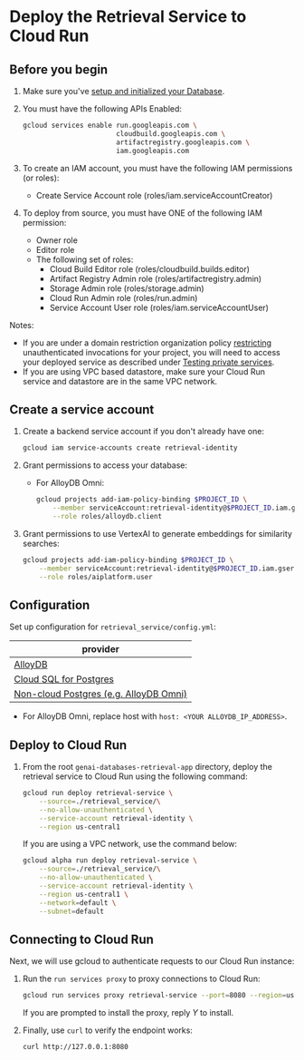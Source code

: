 # Deploy the Retrieval Service to Cloud Run

## Before you begin

1. Make sure you've [setup and initialized your
   Database](../README.md#setting-up-your-database).

1. You must have the following APIs Enabled:

    ```bash
    gcloud services enable run.googleapis.com \
                           cloudbuild.googleapis.com \
                           artifactregistry.googleapis.com \
                           iam.googleapis.com
    ```

1. To create an IAM account, you must have the following IAM permissions (or
   roles):
    - Create Service Account role (roles/iam.serviceAccountCreator)

1. To deploy from source, you must have ONE of the following IAM permission:
    - Owner role
    - Editor role
    - The following set of roles:
        - Cloud Build Editor role (roles/cloudbuild.builds.editor)
        - Artifact Registry Admin role (roles/artifactregistry.admin)
        - Storage Admin role  (roles/storage.admin)
        - Cloud Run Admin role (roles/run.admin)
        - Service Account User role (roles/iam.serviceAccountUser)

Notes:
* If you are under a domain restriction organization policy
  [restricting](https://cloud.google.com/run/docs/authenticating/public#domain-restricted-sharing)
  unauthenticated invocations for your project, you will need to access your
  deployed service as described under [Testing private
  services](https://cloud.google.com/run/docs/triggering/https-request#testing-private).
* If you are using VPC based datastore, make sure your Cloud Run service and datastore are in the same VPC network.

## Create a service account

1. Create a backend service account if you don't already have one:

    ```bash
    gcloud iam service-accounts create retrieval-identity
    ```

1.  Grant permissions to access your database:

    * For AlloyDB Omni:

        ```bash
        gcloud projects add-iam-policy-binding $PROJECT_ID \
            --member serviceAccount:retrieval-identity@$PROJECT_ID.iam.gserviceaccount.com \
            --role roles/alloydb.client
        ```

1.  Grant permissions to use VertexAI to generate embeddings for similarity searches:

    ```bash
    gcloud projects add-iam-policy-binding $PROJECT_ID \
        --member serviceAccount:retrieval-identity@$PROJECT_ID.iam.gserviceaccount.com \
        --role roles/aiplatform.user
    ```

## Configuration

Set up configuration for `retrieval_service/config.yml`:

| provider                               |
|----------------------------------------|
| [AlloyDB](./datastore/alloydb.md#update-config) |
| [Cloud SQL for Postgres](./datastore/cloudsql_postgres.md#update-config) |
| [Non-cloud Postgres (e.g. AlloyDB Omni)](./datastore/postgres.md#update-config) |

* For AlloyDB Omni, replace host with `host: <YOUR ALLOYDB_IP_ADDRESS>`.


## Deploy to Cloud Run

1. From the root `genai-databases-retrieval-app` directory, deploy the retrieval
   service to Cloud Run using the following command:

    ```bash
    gcloud run deploy retrieval-service \
        --source=./retrieval_service/\
        --no-allow-unauthenticated \
        --service-account retrieval-identity \
        --region us-central1
    ```

    If you are using a VPC network, use the command below:

    ```bash
    gcloud alpha run deploy retrieval-service \
        --source=./retrieval_service/\
        --no-allow-unauthenticated \
        --service-account retrieval-identity \
        --region us-central1 \
        --network=default \
        --subnet=default
    ```

## Connecting to Cloud Run

Next, we will use gcloud to authenticate requests to our Cloud Run instance:

1. Run the `run services proxy` to proxy connections to Cloud Run:

    ```bash
    gcloud run services proxy retrieval-service --port=8080 --region=us-central1
    ```

    If you are prompted to install the proxy, reply *Y* to install.

1. Finally, use `curl` to verify the endpoint works:

    ```bash
    curl http://127.0.0.1:8080
    ```
